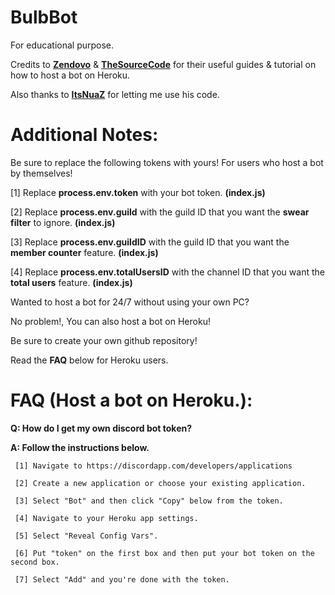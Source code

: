 # BulbBot
For educational purpose.

Credits to [**Zendovo**](https://github.com/Zendovo) & [**TheSourceCode**](https://github.com/The-SourceCode) for their useful guides & tutorial on how to host a bot on Heroku.

Also thanks to [**ItsNuaZ**](https://github.com/ItsNuaZ) for letting me use his code.

# Additional Notes:
Be sure to replace the following tokens with yours!
For users who host a bot by themselves!

[1] Replace **process.env.token** with your bot token. **(index.js)**

[2] Replace **process.env.guild** with the guild ID that you want the **swear filter** to ignore. **(index.js)**

[3] Replace **process.env.guildID** with the guild ID that you want the **member counter** feature. **(index.js)**

[4] Replace **process.env.totalUsersID** with the channel ID that you want the **total users** feature. **(index.js)**

Wanted to host a bot for 24/7 without using your own PC?

No problem!, You can also host a bot on Heroku!

Be sure to create your own github repository!

Read the **FAQ** below for Heroku users.

# FAQ (Host a bot on Heroku.):
**Q: How do I get my own discord bot token?**

**A: Follow the instructions below.**

     [1] Navigate to https://discordapp.com/developers/applications
     
     [2] Create a new application or choose your existing application.
     
     [3] Select "Bot" and then click "Copy" below from the token.
     
     [4] Navigate to your Heroku app settings.
     
     [5] Select "Reveal Config Vars".
     
     [6] Put "token" on the first box and then put your bot token on the second box.
     
     [7] Select "Add" and you're done with the token.

